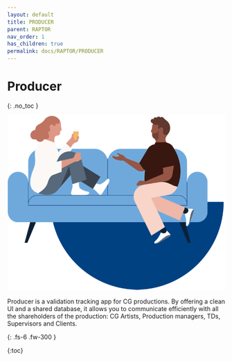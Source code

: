 ```yaml
---
layout: default
title: PRODUCER
parent: RAPTOR
nav_order: 1
has_children: true
permalink: docs/RAPTOR/PRODUCER
---
```


# Producer
{: .no_toc }

![Producer](../../../assets/images/raptor1.svg)

Producer is a validation tracking app for CG productions. By offering a clean UI and a shared database, it allows you to communicate efficiently with all the shareholders of the production: CG Artists, Production managers, TDs, Supervisors and Clients.

{: .fs-6 .fw-300 }

{:toc}
